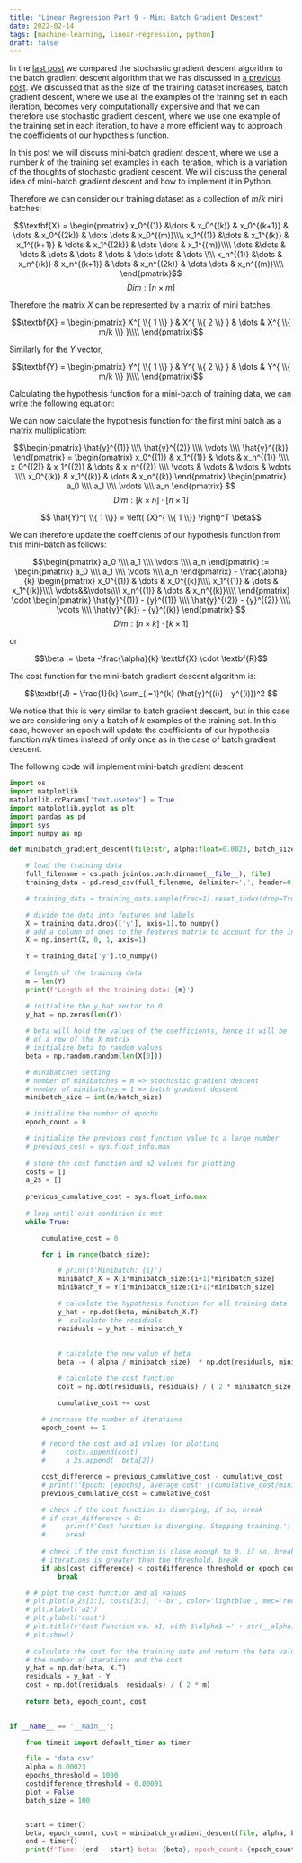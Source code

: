 ```yaml
---
title: "Linear Regression Part 9 - Mini Batch Gradient Descent"
date: 2022-02-14
tags: [machine-learning, linear-regression, python]
draft: false
---
```


In the [last post](/post/ml_linearreg_stochasticgd.md) we compared the stochastic gradient descent algorithm to the batch gradient descent algorithm that we has discussed in [a previous post](/post/ml_linearreg_gradientdescent.md). We discussed that as the size of the training dataset increases, batch gradient descent, where we use all the examples of the training set in each iteration, becomes very computationally expensive and that we can therefore use stochastic gradient descent, where we use one example of the training set in each iteration, to have a more efficient way to approach the coefficients of our hypothesis function.

In this post we will discuss mini-batch gradient descent, where we use a number $k$ of the training set examples in each iteration, which is a variation of the thoughts of stochastic gradient descent. We will discuss the general idea of mini-batch gradient descent and how to implement it in Python.

Therefore we can consider our training dataset as a collection of $m/k$ mini batches;

$$\textbf{X} = \begin{pmatrix}
x_0^{(1)} &\dots & x_0^{(k)} & x_0^{(k+1)} & \dots & x_0^{(2k)} & \dots \dots & x_0^{(m)}\\\\
x_1^{(1)} &\dots & x_1^{(k)} & x_1^{(k+1)} & \dots & x_1^{(2k)} & \dots \dots & x_1^{(m)}\\\\
\dots     &\dots & \dots     & \dots       & \dots & \dots      & \dots \dots & \dots    \\\\
x_n^{(1)} &\dots & x_n^{(k)} & x_n^{(k+1)} & \dots & x_n^{(2k)} & \dots \dots & x_n^{(m)}\\\\
\end{pmatrix}$$
$$Dim:[n \times m]$$

Therefore the matrix $X$ can be represented by a matrix of mini batches,

$$\textbf{X} = \begin{pmatrix}
X^{ \\{  1 \\} } & X^{ \\{  2 \\} } & \dots & X^{ \\{  m/k \\} }\\\\
\end{pmatrix}$$

Similarly for the $Y$ vector,

$$\textbf{Y} = \begin{pmatrix}
Y^{ \\{  1 \\} } & Y^{ \\{  2 \\} } & \dots & Y^{ \\{  m/k \\} }\\\\
\end{pmatrix}$$

Calculating the hypothesis function for a mini-batch of training data, we can write the following equation:

We can now calculate the hypothesis function for the first mini batch as a matrix multiplication:

$$\begin{pmatrix}
\hat{y}^{(1)} \\\\
\hat{y}^{(2)} \\\\
\vdots \\\\
\hat{y}^{(k)}
\end{pmatrix} =
\begin{pmatrix}
x_0^{(1)} & x_1^{(1)} & \dots & x_n^{(1)} \\\\
x_0^{(2)} & x_1^{(2)} & \dots & x_n^{(2)} \\\\
\vdots & \vdots & \vdots & \vdots \\\\
x_0^{(k)} & x_1^{(k)} & \dots & x_n^{(k)}
\end{pmatrix}
\begin{pmatrix}
a_0 \\\\
a_1 \\\\
\vdots \\\\
a_n
\end{pmatrix}
$$
$$Dim:[k \times n] \cdot [n \times 1]$$

$$ \hat{Y}^{ \\{ 1 \\}}  = \left( {X}^{ \\{ 1 \\}} \right)^T \beta$$

We can therefore update the coefficients of our hypothesis function from this mini-batch as follows:

$$\begin{pmatrix}
a_0 \\\\
a_1 \\\\
\vdots \\\\
a_n
\end{pmatrix} :=
\begin{pmatrix}
a_0 \\\\
a_1 \\\\
\vdots \\\\
a_n
\end{pmatrix} -
\frac{\alpha}{k}
\begin{pmatrix}
x_0^{(1)} & \dots & x_0^{(k)}\\\\
x_1^{(1)} & \dots & x_1^{(k)}\\\\
\vdots&&\vdots\\\\
x_n^{(1)} & \dots & x_n^{(k)}\\\\
\end{pmatrix}
\cdot
\begin{pmatrix}
\hat{y}^{(1)} - {y}^{(1)} \\\\
\hat{y}^{(2)} - {y}^{(2)} \\\\
\vdots \\\\
\hat{y}^{(k)} - {y}^{(k)}
\end{pmatrix}
$$
$$Dim:[n \times k] \cdot [k \times 1]$$

or

$$\beta := \beta -\frac{\alpha}{k} \textbf{X} \cdot \textbf{R}$$

The cost function for the mini-batch gradient descent algorithm is:

$$\textbf{J} = \frac{1}{k} \sum_{i=1}^{k} (\hat{y}^{(i)} - y^{(i)})^2 $$

We notice that this is very similar to batch gradient descent, but in this case we are considering only a batch of $k$ examples of the training set. In this case, however an epoch will update the coefficients of our hypothesis function $m/k$ times instead of only once as in the case of batch gradient descent.

The following code will implement mini-batch gradient descent.

```python
import os
import matplotlib
matplotlib.rcParams['text.usetex'] = True
import matplotlib.pyplot as plt
import pandas as pd
import sys
import numpy as np

def minibatch_gradient_descent(file:str, alpha:float=0.0023, batch_size:int=100, epochs_threshold:int=100000, costdifference_threshold:float=0.00001, plot:bool=False):

    # load the training data
    full_filename = os.path.join(os.path.dirname(__file__), file)
    training_data = pd.read_csv(full_filename, delimiter=',', header=0, index_col=False)

    # training_data = training_data.sample(frac=1).reset_index(drop=True)

    # divide the data into features and labels
    X = training_data.drop(['y'], axis=1).to_numpy()
    # add a column of ones to the features matrix to account for the intercept, a0
    X = np.insert(X, 0, 1, axis=1)

    Y = training_data['y'].to_numpy()
    
    # length of the training data
    m = len(Y)
    print(f'Length of the training data: {m}')

    # initialize the y_hat vector to 0
    y_hat = np.zeros(len(Y))
    
    # beta will hold the values of the coefficients, hence it will be  the size 
    # of a row of the X matrix
    # initialize beta to random values
    beta = np.random.random(len(X[0]))

    # minibatches setting
    # number of minibatches = m => stochastic gradient descent
    # number of minibatches = 1 => batch gradient descent
    minibatch_size = int(m/batch_size)

    # initialize the number of epochs
    epoch_count = 0

    # initialize the previous cost function value to a large number
    # previous_cost = sys.float_info.max
    
    # store the cost function and a2 values for plotting
    costs = []
    a_2s = []
    
    previous_cumulative_cost = sys.float_info.max
    
    # loop until exit condition is met
    while True:

        cumulative_cost = 0

        for i in range(batch_size):

            # print(f'Minibatch: {i}')
            minibatch_X = X[i*minibatch_size:(i+1)*minibatch_size]
            minibatch_Y = Y[i*minibatch_size:(i+1)*minibatch_size]

            # calculate the hypothesis function for all training data
            y_hat = np.dot(beta, minibatch_X.T)
            #  calculate the residuals
            residuals = y_hat - minibatch_Y
            
            
            # calculate the new value of beta
            beta -= ( alpha / minibatch_size)  * np.dot(residuals, minibatch_X)

            # calculate the cost function
            cost = np.dot(residuals, residuals) / ( 2 * minibatch_size)

            cumulative_cost += cost

        # increase the number of iterations
        epoch_count += 1

        # record the cost and a1 values for plotting
        #     costs.append(cost)
        #     a_2s.append(__beta[2])

        cost_difference = previous_cumulative_cost - cumulative_cost
        # print(f'Epoch: {epochs}, average cost: {(cumulative_cost/minibatches_number):.3f}, beta: {beta}')
        previous_cumulative_cost = cumulative_cost

        # check if the cost function is diverging, if so, break
        # if cost_difference < 0:
        #     print(f'Cost function is diverging. Stopping training.')
        #     break
            
        # check if the cost function is close enough to 0, if so, break or if the number of 
        # iterations is greater than the threshold, break
        if abs(cost_difference) < costdifference_threshold or epoch_count > epochs_threshold:
            break

    # # plot the cost function and a1 values
    # plt.plot(a_2s[3:], costs[3:], '--bx', color='lightblue', mec='red')
    # plt.xlabel('a2')
    # plt.ylabel('cost')
    # plt.title(r'Cost Function vs. a1, with $\alpha$ =' + str(__alpha))
    # plt.show()
    
    # calculate the cost for the training data and return the beta values and 
    # the number of iterations and the cost
    y_hat = np.dot(beta, X.T)
    residuals = y_hat - Y
    cost = np.dot(residuals, residuals) / ( 2 * m)
    
    return beta, epoch_count, cost
    

if __name__ == '__main__':

    from timeit import default_timer as timer

    file = 'data.csv'
    alpha = 0.00023
    epochs_threshold = 1000
    costdifference_threshold = 0.00001
    plot = False
    batch_size = 100


    start = timer()
    beta, epoch_count, cost = minibatch_gradient_descent(file, alpha, batch_size, epochs_threshold, costdifference_threshold, plot)
    end = timer()
    print(f'Time: {end - start} beta: {beta}, epoch_count: {epoch_count}, cost: {cost}')
```
